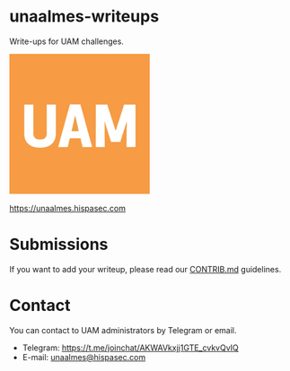 # unaalmes-writeups
Write-ups for UAM challenges.

![UAM Logo](images/uam-logo.png)

https://unaalmes.hispasec.com

# Submissions
If you want to add your writeup, please read our [CONTRIB.md](CONTRIB.md) guidelines.

# Contact
You can contact to UAM administrators by Telegram or email.
 - Telegram: https://t.me/joinchat/AKWAVkxjj1GTE_cvkvQvIQ
 - E-mail: unaalmes@hispasec.com

